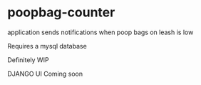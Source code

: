 # poopbag-counter
application sends notifications when poop bags on leash is low
 
Requires a mysql database

Definitely WIP

DJANGO UI Coming soon

